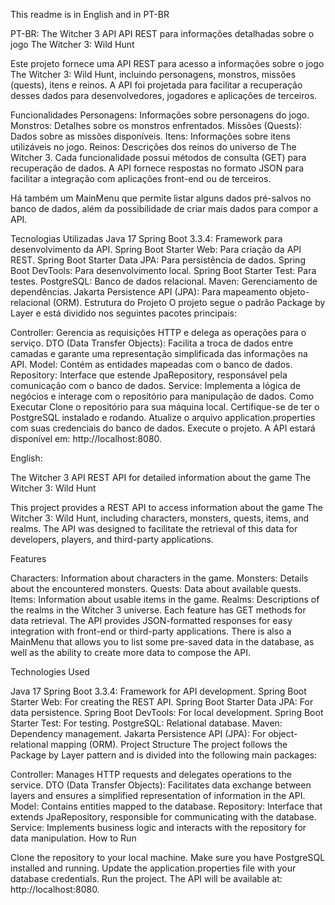 This readme is in English and in PT-BR

PT-BR:
The Witcher 3 API
API REST para informações detalhadas sobre o jogo The Witcher 3: Wild Hunt

Este projeto fornece uma API REST para acesso a informações sobre o jogo The Witcher 3: Wild Hunt, incluindo personagens, monstros, missões (quests), itens e reinos. A API foi projetada para facilitar a recuperação desses dados para desenvolvedores, jogadores e aplicações de terceiros.

Funcionalidades
Personagens: Informações sobre personagens do jogo.
Monstros: Detalhes sobre os monstros enfrentados.
Missões (Quests): Dados sobre as missões disponíveis.
Itens: Informações sobre itens utilizáveis no jogo.
Reinos: Descrições dos reinos do universo de The Witcher 3.
Cada funcionalidade possui métodos de consulta (GET) para recuperação de dados. A API fornece respostas no formato JSON para facilitar a integração com aplicações front-end ou de terceiros.

Há também um MainMenu que permite listar alguns dados pré-salvos no banco de dados, além da possibilidade de criar mais dados para compor a API.

Tecnologias Utilizadas
Java 17
Spring Boot 3.3.4: Framework para desenvolvimento da API.
Spring Boot Starter Web: Para criação da API REST.
Spring Boot Starter Data JPA: Para persistência de dados.
Spring Boot DevTools: Para desenvolvimento local.
Spring Boot Starter Test: Para testes.
PostgreSQL: Banco de dados relacional.
Maven: Gerenciamento de dependências.
Jakarta Persistence API (JPA): Para mapeamento objeto-relacional (ORM).
Estrutura do Projeto
O projeto segue o padrão Package by Layer e está dividido nos seguintes pacotes principais:

Controller: Gerencia as requisições HTTP e delega as operações para o serviço.
DTO (Data Transfer Objects): Facilita a troca de dados entre camadas e garante uma representação simplificada das informações na API.
Model: Contém as entidades mapeadas com o banco de dados.
Repository: Interface que estende JpaRepository, responsável pela comunicação com o banco de dados.
Service: Implementa a lógica de negócios e interage com o repositório para manipulação de dados.
Como Executar
Clone o repositório para sua máquina local.
Certifique-se de ter o PostgreSQL instalado e rodando. Atualize o arquivo application.properties com suas credenciais do banco de dados.
Execute o projeto. A API estará disponível em: http://localhost:8080.

English:

The Witcher 3 API
REST API for detailed information about the game The Witcher 3: Wild Hunt

This project provides a REST API to access information about the game The Witcher 3: Wild Hunt, including characters, monsters, quests, items, and realms. The API was designed to facilitate the retrieval of this data for developers, players, and third-party applications.

Features

Characters: Information about characters in the game.
Monsters: Details about the encountered monsters.
Quests: Data about available quests.
Items: Information about usable items in the game.
Realms: Descriptions of the realms in the Witcher 3 universe. Each feature has GET methods for data retrieval. The API provides JSON-formatted responses for easy integration with front-end or third-party applications.
There is also a MainMenu that allows you to list some pre-saved data in the database, as well as the ability to create more data to compose the API.

Technologies Used

Java 17
Spring Boot 3.3.4: Framework for API development.
Spring Boot Starter Web: For creating the REST API.
Spring Boot Starter Data JPA: For data persistence.
Spring Boot DevTools: For local development.
Spring Boot Starter Test: For testing.
PostgreSQL: Relational database.
Maven: Dependency management.
Jakarta Persistence API (JPA): For object-relational mapping (ORM).
Project Structure
The project follows the Package by Layer pattern and is divided into the following main packages:

Controller: Manages HTTP requests and delegates operations to the service.
DTO (Data Transfer Objects): Facilitates data exchange between layers and ensures a simplified representation of information in the API.
Model: Contains entities mapped to the database.
Repository: Interface that extends JpaRepository, responsible for communicating with the database.
Service: Implements business logic and interacts with the repository for data manipulation.
How to Run

Clone the repository to your local machine.
Make sure you have PostgreSQL installed and running. Update the application.properties file with your database credentials.
Run the project. The API will be available at: http://localhost:8080.
